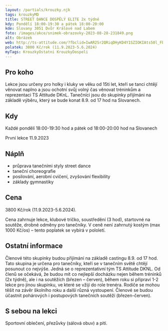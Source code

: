 ```yaml
---
layout: /partials/krouzky.njk
tags: krouzkyMD
title: STREET DANCE DOSPĚLÝ ELITE 2x týdně
kdy: Pondělí 18:00-19:30 a pátek 18:00-20:00
kde: Slovany 3051 Dvůr Králové nad Labem
foto: /images/akce/snimek-obrazovky-2023-08-28-231849.png
alt: Obrázek
web: http://ts-attitude.com/?fbclid=IwAR2Sr2QRiqDHyKD4Y1SZIOKIAts50l_Fbl4mu0ArOUoGUs6IVA-w3G8VGLE
polatek: 3800 Kč/rok (11.9.2023-5.6.2024)
myTags: KrouzkyOstatni KrouzkyDospeli
---
```

<!--StartFragment-->

## Pro koho

Lekce jsou určeny pro holky i kluky ve věku od 15ti let, kteří se tanci chtějí věnovat naplno a jsou ochotní svůj volný čas věnovat tréninkům a reprezentaci TS Attitude DKnL. Tanečníci jsou do skupinky přijímáni na základě výběru, který se bude konat 8.9. od 17 hod na Slovanech.

## Kdy

Každé pondělí 18:00-19:30 hod a pátek od 18:00-20:00 hod na Slovanech

První lekce 11.9.2023

## Náplň

* průprava tanečními styly street dance
* taneční choreografie
* posilování, aerobní cvičení, zvyšování flexibility
* základy gymnastiky

## Cena

3800 Kč/rok (11.9.2023-5.6.2024).

Cena zahrnuje lekce, klubové tričko, soustředění (3 hod), startovné na soutěže, drobné odměny pro tanečníky. V ceně není zahrnutý kostým (max 1000 Kč/os) – tento poplatek se vybírá v pololetí.

## Ostatní informace

Členové této skupinky budou přijímání na základě castingu 8.9. od 17 hod. Tato skupina je určena pro tanečníky, kteří se v tanečním světě chtějí posunout co nejvýše. Jedná se o reprezentativní tým TS Attitude DKNL. Od členů se očekává, že budou mít co nejlepší docházku nejen během tréninků (2x týdně), ale i na soutěžích (březen – červen), během roku si připraví 1-2 lekce pro jinou skupinku, ve které se vžijí do role trenéra. Rodiče se mohou těšit na závěr školního roku a další různá vystoupení. Členové se budou účastnit pohárových i postupových tanečních soutěží (březen-červen).

## S sebou na lekci

Sportovní oblečení, přezůvky (sálová obuv) a pití.

<!--EndFragment-->